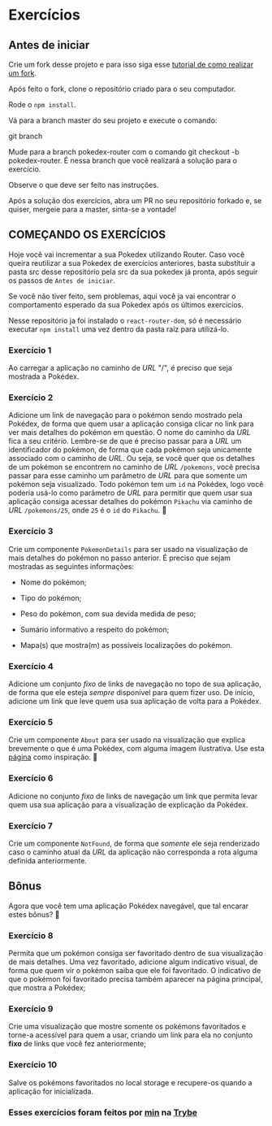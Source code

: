 # Exercícios

## Antes de iniciar

Crie um fork desse projeto e para isso siga esse [tutorial de como realizar um fork](https://guides.github.com/activities/forking/).

Após feito o fork, clone o repositório criado para o seu computador.

Rode o `npm install`.

Vá para a branch master do seu projeto e execute o comando:

git branch

Mude para a branch pokedex-router com o comando git checkout -b pokedex-router. É nessa branch que você realizará a solução para o exercício.

Observe o que deve ser feito nas instruções.

Após a solução dos exercícios, abra um PR no seu repositório forkado e, se quiser, mergeie para a master, sinta-se a vontade!

## COMEÇANDO OS EXERCÍCIOS

Hoje você vai incrementar a sua Pokedex utilizando Router. Caso você queira reutilizar a sua Pokedex de exercícios anteriores, basta substituir a pasta src desse repositório pela src da sua pokedex já pronta, após seguir os passos de `Antes de iniciar`.

Se você não tiver feito, sem problemas, aqui você ja vai encontrar o comportamento esperado da sua Pokedex após os últimos exercícios.

Nesse repositório ja foi instalado o `react-router-dom`, só é necessário executar `npm install` uma vez dentro da pasta raiz para utilizá-lo.

### Exercício 1

Ao carregar a aplicação no caminho de _URL_ "/", é preciso que seja mostrada a Pokédex.

### Exercício 2

Adicione um link de navegação para o pokémon sendo mostrado pela Pokédex, de forma que quem usar a aplicação consiga clicar no link para ver mais detalhes do pokémon em questão. O nome do caminho da _URL_ fica a seu critério. Lembre-se de que é preciso passar para a _URL_ um identificador do pokémon, de forma que cada pokémon seja unicamente associado com o caminho de _URL_. Ou seja, se você quer que os detalhes de um pokémon se encontrem no caminho de _URL_ `/pokemons`, você precisa passar para esse caminho um parâmetro de _URL_ para que somente um pokémon seja visualizado. Todo pokémon tem um `id` na Pokédex, logo você poderia usá-lo como parâmetro de _URL_ para permitir que quem usar sua aplicação consiga acessar detalhes do pokémon `Pikachu` via caminho de _URL_ `/pokemons/25`, onde `25` é o `id` do `Pikachu`. 🙂

### Exercício 3

Crie um componente `PokemonDetails` para ser usado na visualização de mais detalhes do pokémon no passo anterior. É preciso que sejam mostradas as seguintes informações:
  * Nome do pokémon;

  * Tipo do pokémon;

  * Peso do pokémon, com sua devida medida de peso;

  * Sumário informativo a respeito do pokémon;

  * Mapa(s) que mostra(m) as possíveis localizações do pokémon.

### Exercício 4

Adicione um conjunto *fixo* de links de navegação no topo de sua aplicação, de forma que ele esteja *sempre* disponível para quem fizer uso. De início, adicione um link que leve quem usa sua aplicação de volta para a Pokédex.

### Exercício 5

Crie um componente `About` para ser usado na visualização que explica brevemente o que é uma Pokédex, com alguma imagem ilustrativa. Use esta [página](https://bulbapedia.bulbagarden.net/wiki/Pok%C3%A9dex) como inspiração. 🙂

### Exercício 6

Adicione no conjunto *fixo* de links de navegação um link que permita levar quem usa sua aplicação para a visualização de explicação da Pokédex.

### Exercício 7

Crie um componente `NotFound`, de forma que *somente* ele seja renderizado caso o caminho atual da _URL_ da aplicação não corresponda a rota alguma definida anteriormente.

## Bônus

Agora que você tem uma aplicação Pokédex navegável, que tal encarar estes bônus? 👀

### Exercício 8

Permita que um pokémon consiga ser favoritado dentro de sua visualização de mais detalhes. Uma vez favoritado, adicione algum indicativo visual, de forma que quem vir o pokémon saiba que ele foi favoritado. O indicativo de que o pokémon foi favoritado precisa também aparecer na página principal, que mostra a Pokédex;

### Exercício 9

Crie uma visualização que mostre somente os pokémons favoritados e torne-a acessível para quem a usar, criando um link para ela no conjunto **fixo** de links que você fez anteriormente;

### Exercício 10

Salve os pokémons favoritados no local storage e recupere-os quando a aplicação for inicializada.

### Esses exercícios foram feitos por [min](https://www.linkedin.com/in/jonathan-r-andrade/) na [Trybe](https://www.betrybe.com/)
